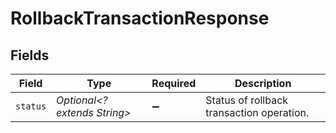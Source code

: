# RollbackTransactionResponse


## Fields

| Field                                     | Type                                      | Required                                  | Description                               |
| ----------------------------------------- | ----------------------------------------- | ----------------------------------------- | ----------------------------------------- |
| `status`                                  | *Optional<? extends String>*              | :heavy_minus_sign:                        | Status of rollback transaction operation. |